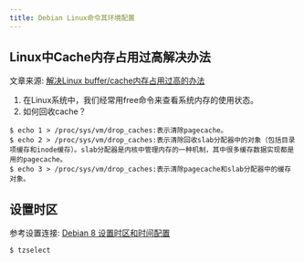 ```yaml
---
title: Debian Linux命令其环境配置
---
```



## Linux中Cache内存占用过高解决办法

文章来源: [解决Linux buffer/cache内存占用过高的办法](https://blog.csdn.net/ailice001/article/details/80353924)

1. 在Linux系统中，我们经常用free命令来查看系统内存的使用状态。
2. 如何回收cache？

```
$ echo 1 > /proc/sys/vm/drop_caches:表示清除pagecache。
$ echo 2 > /proc/sys/vm/drop_caches:表示清除回收slab分配器中的对象（包括目录项缓存和inode缓存）。slab分配器是内核中管理内存的一种机制，其中很多缓存数据实现都是用的pagecache。
$ echo 3 > /proc/sys/vm/drop_caches:表示清除pagecache和slab分配器中的缓存对象。
```

## 设置时区

参考设置连接: [Debian 8 设置时区和时间配置](https://www.cnblogs.com/yoyotl/p/8151409.html)

```
$ tzselect
```
